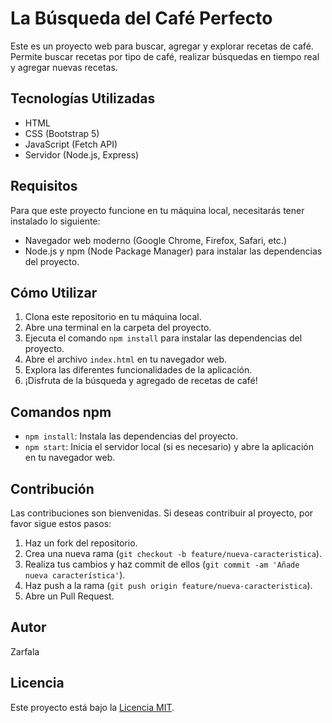 # La Búsqueda del Café Perfecto

Este es un proyecto web para buscar, agregar y explorar recetas de café. Permite buscar recetas por tipo de café, realizar búsquedas en tiempo real y agregar nuevas recetas.

## Tecnologías Utilizadas

- HTML
- CSS (Bootstrap 5)
- JavaScript (Fetch API)
- Servidor (Node.js, Express)

## Requisitos

Para que este proyecto funcione en tu máquina local, necesitarás tener instalado lo siguiente:

- Navegador web moderno (Google Chrome, Firefox, Safari, etc.)
- Node.js y npm (Node Package Manager) para instalar las dependencias del proyecto.

## Cómo Utilizar

1. Clona este repositorio en tu máquina local.
2. Abre una terminal en la carpeta del proyecto.
3. Ejecuta el comando `npm install` para instalar las dependencias del proyecto.
4. Abre el archivo `index.html` en tu navegador web.
5. Explora las diferentes funcionalidades de la aplicación.
6. ¡Disfruta de la búsqueda y agregado de recetas de café!

## Comandos npm

- `npm install`: Instala las dependencias del proyecto.
- `npm start`: Inicia el servidor local (si es necesario) y abre la aplicación en tu navegador web.

## Contribución

Las contribuciones son bienvenidas. Si deseas contribuir al proyecto, por favor sigue estos pasos:

1. Haz un fork del repositorio.
2. Crea una nueva rama (`git checkout -b feature/nueva-caracteristica`).
3. Realiza tus cambios y haz commit de ellos (`git commit -am 'Añade nueva característica'`).
4. Haz push a la rama (`git push origin feature/nueva-caracteristica`).
5. Abre un Pull Request.

## Autor

Zarfala

## Licencia

Este proyecto está bajo la [Licencia MIT](LICENSE).
